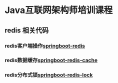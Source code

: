 # Java互联网架构师培训课程

## redis 相关代码

### redis客户端操作[springboot-redis](./redis/springboot-redis)
### redis数据缓存[springboot-redis-cache](./redis/springboot-redis-cache)
### redis分布式锁[springboot-redis-lock](./redis/springboot-redis-lock)

